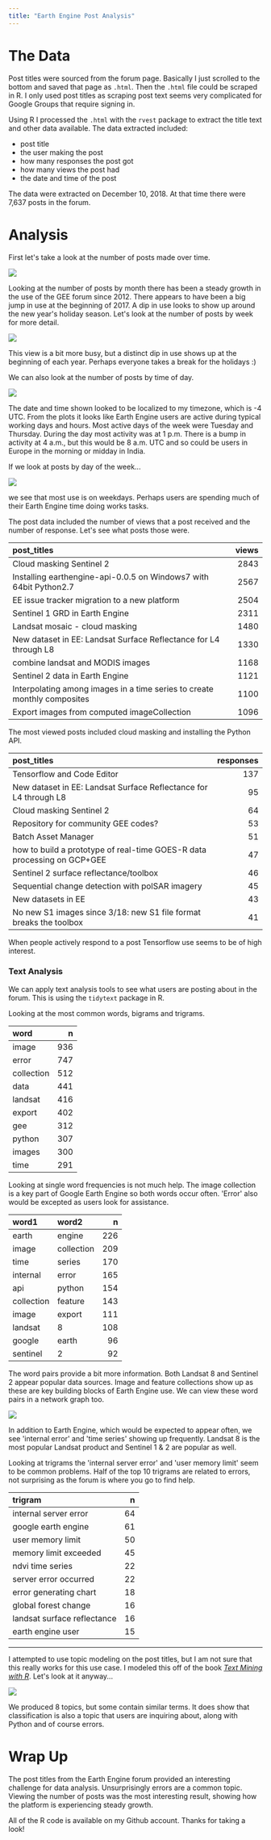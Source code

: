 ```yaml
---
title: "Earth Engine Post Analysis"
---
```

# The Data

Post titles were sourced from the forum page. Basically I just scrolled to the bottom and saved that page as `.html`. Then the `.html` file could be scraped in R. I only used post titles as scraping post text seems very complicated for Google Groups that require signing in.

Using R I processed the `.html` with the `rvest` package to extract the title text and other data available. The data extracted included: 

- post title
- the user making the post
- how many responses the post got 
- how many views the post had
- the date and time of the post

The data were extracted on December 10, 2018. At that time there were 7,637 posts in the forum.

# Analysis

First let's take a look at the number of posts made over time.

![](plot_by_month.jpg)

Looking at the number of posts by month there has been a steady growth in the use of the GEE forum since 2012. There appears to have been a big jump in use at the beginning of 2017. A dip in use looks to show up around the new year's holiday season. Let's look at the number of posts by week for more detail.

![](plot_by_week.jpg)

This view is a bit more busy, but a distinct dip in use shows up at the beginning of each year. Perhaps everyone takes a break for the holidays :)

We can also look at the number of posts by time of day.

![](plot_time_of_day.jpg)

The date and time shown looked to be localized to my timezone, which is -4 UTC. From the plots it looks like Earth Engine users are active during typical working days and hours. Most active days of the week were Tuesday and Thursday. During the day most activity was at 1 p.m. There is a bump in activity at 4 a.m., but this would be 8 a.m. UTC and so could be users in Europe in the morning or midday in India.

If we look at posts by day of the week...

![](plot_day_of_week.jpg)

we see that most use is on weekdays. Perhaps users are spending much of their Earth Engine time doing works tasks.

The post data included the number of views that a post received and the number of response. Let's see what posts those were.

| post_titles                                                  | views |
| :----------------------------------------------------------- | ----: |
| Cloud masking Sentinel 2                                     |  2843 |
| Installing earthengine-api-0.0.5 on Windows7 with 64bit Python2.7 |  2567 |
| EE issue tracker migration to a new platform                 |  2504 |
| Sentinel 1 GRD in Earth Engine                               |  2311 |
| Landsat mosaic - cloud masking                               |  1480 |
| New dataset in EE: Landsat Surface Reflectance for L4 through L8 |  1330 |
| combine landsat and MODIS images                             |  1168 |
| Sentinel 2 data in Earth Engine                              |  1121 |
| Interpolating among images in a time series to create monthly composites |  1100 |
| Export images from computed imageCollection                  |  1096 |

The most viewed posts included cloud masking and installing the Python API.

| post_titles                                                  | responses |
| :----------------------------------------------------------- | --------: |
| Tensorflow and Code Editor                                   |       137 |
| New dataset in EE: Landsat Surface Reflectance for L4 through L8 |        95 |
| Cloud masking Sentinel 2                                     |        64 |
| Repository for community GEE codes?                          |        53 |
| Batch Asset Manager                                          |        51 |
| how to build a prototype of real-time GOES-R data processing on GCP+GEE |        47 |
| Sentinel 2 surface reflectance/toolbox                       |        46 |
| Sequential change detection with polSAR imagery              |        45 |
| New datasets in EE                                           |        43 |
| No new S1 images since 3/18: new S1 file format breaks the toolbox |        41 |

When people actively respond to a post Tensorflow use seems to be of high interest. 

### Text Analysis

We can apply text analysis tools to see what users are posting about in the  forum. This is using the `tidytext` package in R.

Looking at the most common words, bigrams and trigrams.

| word       |    n |
| :--------- | ---: |
| image      |  936 |
| error      |  747 |
| collection |  512 |
| data       |  441 |
| landsat    |  416 |
| export     |  402 |
| gee        |  312 |
| python     |  307 |
| images     |  300 |
| time       |  291 |

Looking at single word frequencies is not much help. The image collection is a key part of Google Earth Engine so both words occur often. 'Error' also would be excepted as users look for assistance.

| word1      | word2      |    n |
| :--------- | :--------- | ---: |
| earth      | engine     |  226 |
| image      | collection |  209 |
| time       | series     |  170 |
| internal   | error      |  165 |
| api        | python     |  154 |
| collection | feature    |  143 |
| image      | export     |  111 |
| landsat    | 8          |  108 |
| google     | earth      |   96 |
| sentinel   | 2          |   92 |

The word pairs provide a bit more information. Both Landsat 8 and Sentinel 2 appear popular data sources. Image and feature collections show up as these are key building blocks of Earth Engine use. We can view these word pairs in a network graph too.

![](network_plot.jpg)

In addition to Earth Engine, which would be expected to appear often, we see 'internal error' and 'time series' showing up frequently. Landsat 8 is the most popular Landsat product and Sentinel 1 & 2 are popular as well.

Looking at trigrams the 'internal server error' and 'user memory limit' seem to be common problems. Half of the top 10 trigrams are related to errors, not surprising as the forum is where you go to find help.

| trigram                     |    n |
| :-------------------------- | ---: |
| internal server error       |   64 |
| google earth engine         |   61 |
| user memory limit           |   50 |
| memory limit exceeded       |   45 |
| ndvi time series            |   22 |
| server error occurred       |   22 |
| error generating chart      |   18 |
| global forest change        |   16 |
| landsat surface reflectance |   16 |
| earth engine user           |   15 |

***

I attempted to use topic modeling on the post titles, but I am not sure that this really works for this use case. I modeled this off of the book [*Text Mining with R*](https://www.tidytextmining.com/). Let's look at it anyway...

![](topic_terms.jpg)

We produced 8 topics, but some contain similar terms. It does show that classification is also a topic that users are inquiring about, along with Python and of course errors.

# Wrap Up

The post titles from the Earth Engine forum provided an interesting challenge for data analysis. Unsurprisingly errors are a common topic. Viewing the number of posts was the most interesting result, showing how the platform is experiencing steady growth.

All of the R code is available on my Github account. Thanks for taking a look!